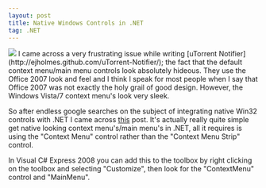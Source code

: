 ```yaml
---
layout: post
title: Native Windows Controls in .NET
tag: .NET
---
```

<img src="http://farm5.static.flickr.com/4067/4492960730_4226e218ab_o.jpg" class="right" />
I came across a very frustrating issue while writing [uTorrent Notifier](http://ejholmes.github.com/uTorrent-Notifier/); the fact that the default context menu/main menu controls look absolutely hideous. They use the Office 2007 look and feel and I think I speak for most people when I say that Office 2007 was not exactly the holy grail of good design. However, the Windows Vista/7 context menu's look very sleek.

So after endless google searches on the subject of integrating native Win32 controls with .NET I came across [this](http://www.codeproject.com/KB/vista/themedvistacontrols.aspx) post. It's actually really quite simple get native looking context menu's/main menu's in .NET, all it requires is using the "Context Menu" control rather than the "Context Menu Strip" control.

In Visual C# Express 2008 you can add this to the toolbox by right clicking on the toolbox and selecting "Customize", then look for the "ContextMenu" control and "MainMenu".

